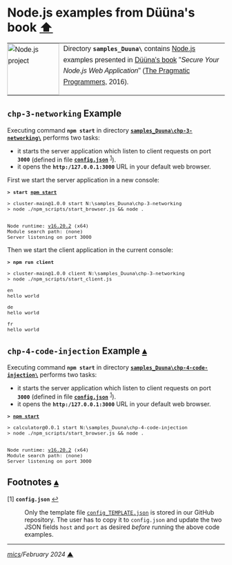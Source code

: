 # <span id="top">Node.js examples from Düüna's book</span> <span style="size:30%;"><a href="../README.md">⬆</a></span>

<table style="font-family:Helvetica,Arial;line-height:1.6;">
  <tr>
  <td style="border:0;padding:0 10px 0 0;min-width:120px;"><a href="https://nodejs.org/" rel="external"><img src="../docs/images/nodejs.svg" width="120" alt="Node.js project"/></a></td>
  <td style="border:0;padding:0;vertical-align:text-top;">Directory <strong><code>samples_Duuna\</code></strong> 
 contains <a href="https://nodejs.org/" rel="external" title="Node.js">Node.js</a> examples presented in <a href="https://pragprog.com/book/kdnodesec/secure-your-node-js-web-application">Düüna's book</a> "<i>Secure Your Node.js Web Application</i>" (<a href="https://pragprog.com/" rel="external">The Pragmatic Programmers</a>, 2016).</td>
  </tr>
</table>


## <span id="networking">`chp-3-networking` Example</span>

Executing command **`npm start`** in directory [**`samples_Duuna\chp-3-networking\`**](./chp-3-networking/) performs two tasks:

- it starts the server application which listen to client requests on port **`3000`** (defined in file [**`config.json`**](./chp-3-networking/config_TEMPLATE.json) <sup id="anchor_01">[1](#footnote_01)</sup>).
- it opens the **`http:/127.0.0.1:3000`** URL in your default web browser.

First we start the server application in a new console:

<pre style="font-size:80%;">
<b>&gt; start <a href="https://docs.npmjs.com/cli-documentation/start.html" rel="external">npm start</a></b>

> cluster-main@1.0.0 start N:\samples_Duuna\chp-3-networking
> node ./npm_scripts/start_browser.js && node .


Node runtime: <a href="https://nodejs.org/fr/blog/release/v16.20.2">v16.20.2</a> (x64)
Module search path: (none)
Server listening on port 3000
</pre>

Then we start the client application in the current console:

<pre style="font-size:80%;">
<b>&gt; npm run client</b> 
                              
> cluster-main@1.0.0 client N:\samples_Duuna\chp-3-networking
> node ./npm_scripts/start_client.js   

en
hello world

de
hello world

fr
hello world
</pre>


## <span id="code-injection">`chp-4-code-injection` Example</span> [**&#x25B4;**](#top)

Executing command **`npm start`** in directory [**`samples_Duuna\chp-4-code-injection\`**](./chp-4-code-injection/) performs two tasks:

- it starts the server application which listen to client requests on port **`3000`** (defined in file [**`config.json`**](./chp-4-code-injection/config_TEMPLATE.json) <sup id="anchor_01">[1](#footnote_01)</sup>).
- it opens the **`http:/127.0.0.1:3000`** URL in your default web browser.

<pre style="font-size:80%;">
<b>&gt; <a href="https://docs.npmjs.com/cli-documentation/start.html">npm start</a></b>

> calculator@0.0.1 start N:\samples_Duuna\chp-4-code-injection
> node ./npm_scripts/start_browser.js && node .


Node runtime: <a href="https://nodejs.org/fr/blog/release/v16.20.2">v16.20.2</a> (x64)
Module search path: (none)
Server listening on port 3000
</pre>

<!--=======================================================================-->

## <span id="footnotes">Footnotes</span> [**&#x25B4;**](#top)

<span id="footnote_01">[1]</span> **`config.json`** [↩](#anchor_01)

<dl><dd>
Only the template file <a href="./03_basic_auth/config_TEMPLATE.json"><code>config_TEMPLATE.json</code></a> is stored in our GitHub repository. The user has to copy it to <code>config.json</code> and update the two JSON fields <code>host</code> and <code>port</code> as desired <i>before</i> running the above code examples.
</dd></dl>

***

*[mics](https://lampwww.epfl.ch/~michelou/)/February 2024* [**&#9650;**](#top)
<span id="bottom">&nbsp;</span>

<!-- link refs -->
